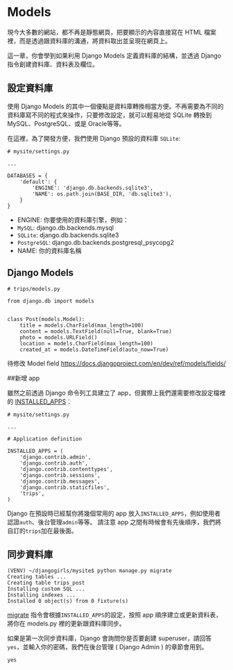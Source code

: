 # Models

現今大多數的網站，都不再是靜態網頁，把要顯示的內容直接寫在 HTML 檔案裡，而是透過跟資料庫的溝通，將資料取出並呈現在網頁上。

這一章，你會學到如果利用 Django Models 定義資料庫的結構，並透過 Django 指令創建資料庫、資料表及欄位。

## 設定資料庫

使用 Django Models 的其中一個優點是資料庫轉換相當方便。不再需要為不同的資料庫寫不同的程式來操作，只要修改設定，就可以輕易地從 SQLite 轉換到 MySQL、PostgreSQL、或是 Oracle等等。

在這裡，為了開發方便，我們使用 Django 預設的資料庫 `SQLite`:
```
# mysite/settings.py

...

DATABASES = {
    'default': {
        'ENGINE': 'django.db.backends.sqlite3',
        'NAME': os.path.join(BASE_DIR, 'db.sqlite3'),
    }
}

```
- ENGINE: 你要使用的資料庫引擎，例如：
 - `MySQL`: django.db.backends.mysql
 - `SQLite`: django.db.backends.sqlite3
 - `PostgreSQL`: django.db.backends.postgresql_psycopg2
- NAME: 你的資料庫名稱


## Django Models


```
# trips/models.py

from django.db import models


class Post(models.Model):
    title = models.CharField(max_length=100)
    content = models.TextField(null=True, blank=True)
    photo = models.URLField()
    location = models.CharField(max_length=100)
    created_at = models.DateTimeField(auto_now=True)
```

待修改
Model field
https://docs.djangoproject.com/en/dev/ref/models/fields/

##新增 app

雖然之前透過 Django 命令列工具建立了 app，但實際上我們還需要修改設定檔裡的 [INSTALLED_APPS](https://docs.djangoproject.com/en/dev/ref/settings/#std:setting-INSTALLED_APPS)：

```
# mysite/settings.py

...

# Application definition

INSTALLED_APPS = (
    'django.contrib.admin',
    'django.contrib.auth',
    'django.contrib.contenttypes',
    'django.contrib.sessions',
    'django.contrib.messages',
    'django.contrib.staticfiles',
    'trips',
)
```
Django 在預設時已經幫你將幾個常用的 app 放入`INSTALLED_APPS`，例如使用者認證`auth`、後台管理`admin`等等。
請注意 app 之間有時候會有先後順序，我們將自訂的`trips`加在最後面。

## 同步資料庫

```
(VENV) ~/djangogirls/mysite$ python manage.py migrate
Creating tables ...
Creating table trips_post
Installing custom SQL ...
Installing indexes ...
Installed 0 object(s) from 0 fixture(s)
```

[migrate](https://docs.djangoproject.com/en/dev/ref/django-admin/#django-admin-migrate) 指令會根據`INSTALLED_APPS`的設定，按照 app 順序建立或更新資料表，將你在 models.py 裡的更新跟資料庫同步。

如果是第一次同步資料庫，Django 會詢問你是否要創建 superuser，請回答`yes`，並輸入你的密碼，我們在後台管理 ( Django Admin ) 的章節會用到。
```
yes
```


